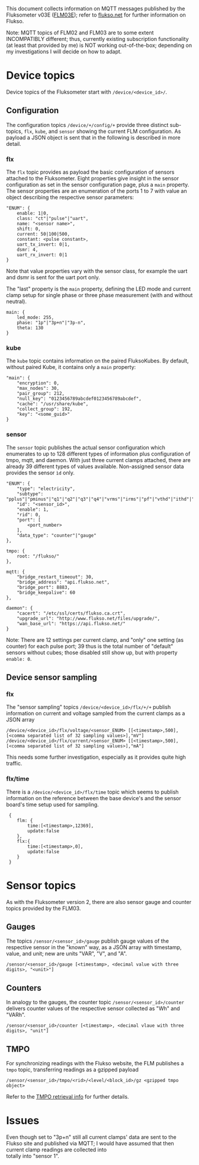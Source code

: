 This document collects information on MQTT messages published by the Fluksometer v03E ([FLM03E](https://www.flukso.net/content/overdue-status-update)); refer to [flukso.net](http://flukso.net) for further information on Flukso.

Note: MQTT topics of FLM02 and FLM03 are to some extent INCOMPATIBLY different; thus, currently existing subscription functionality (at least that provided by me) is NOT working out-of-the-box; depending on my investigations I will decide on how to adapt.


# Device topics
Device topics of the Fluksometer start with ```/device/<device_id>/```.

## Configuration
The configuration topics ```/device/+/config/+``` provide three distinct sub-topics, ```flx```, ```kube```, and ```sensor``` showing the current FLM configuration. As payload a JSON object is sent that in the following is described in more detail.

### flx
The ```flx``` topic provides as payload the basic configuration of sensors attached to the Fluksometer. Eight properties give insight in the sensor configuration as set in the sensor configuration page, plus a ```main``` property. The sensor properties are an enumeration of the ports 1 to 7 with value an object describing the respective sensor parameters:

	"ENUM": {
		enable: 1|0,
		class: "ct"|"pulse"|"uart",
		name: "<sensor name>",
		shift: 0,
		current: 50|100|500,
		constant: <pulse constant>,
		uart_tx_invert: 0|1,
		dsmr: 4,
		uart_rx_invert: 0|1
	}
	
Note that value properties vary with the sensor class, for example the uart and dsmr is sent for the uart port only.

The "last" property is the ```main``` property, defining the LED mode and current clamp setup for single phase or three phase measurement (with and without neutral).

	main: {
		led_mode: 255,
		phase: "1p"|"3p+n"|"3p-n",
		theta: 130
	}
	
### kube
The ```kube``` topic contains information on the paired FluksoKubes. By default, without paired Kube, it contains only a ```main``` property:

    "main": {
        "encryption": 0,
        "max_nodes": 30,
        "pair_group": 212,
        "null_key": "0123456789abcdef0123456789abcdef",
        "cache": "/usr/share/kube",
        "collect_group": 192,
        "key": "<some_guid>"
    }

### sensor
The ```sensor``` topic publishes the actual sensor configuration which enumerates to up to 128 different types of information plus configuration of tmpo, mqtt, and daemon. With just three current clamps attached, there are already 39 different types of values available. Non-assigned sensor data provides the sensor ```ìd``` only.

	"ENUM": {
    	"type": "electricity",
    	"subtype": "pplus"|"pminus"|"q1"|"q2"|"q3"|"q4"|"vrms"|"irms"|"pf"|"vthd"|"ithd"|"alpha",
    	"id": "<sensor_id>",
    	"enable": 1,
    	"rid": 0,
    	"port": [
        	<port_number>
    	],
    	"data_type": "counter"|"gauge"
	},

	tmpo: {
		root: "/flukso/"
	},
	
	mqtt: {
		"bridge_restart_timeout": 30,
    	"bridge_address": "api.flukso.net",
    	"bridge_port": 8883,
    	"bridge_keepalive": 60
	},
	
	daemon": {
    	"cacert": "/etc/ssl/certs/flukso.ca.crt",
    	"upgrade_url": "http://www.flukso.net/files/upgrade/",
    	"wan_base_url": "https://api.flukso.net/"
	}
	
Note: There are 12 settings per current clamp, and "only" one setting (as counter) for each pulse port; 39 thus is the total number of "default" sensors without cubes; those disabled still show up, but with property ```enable: 0```.  

## Device sensor sampling

### flx
The "sensor sampling" topics ```/device/<device_id>/flx/+/+``` publish information on current and voltage sampled from the current clamps as a JSON array

	/device/<device_id>/flx/voltage/<sensor_ENUM> [[<timestamp>,500],[<comma separated list of 32 sampling values>],"mV"]
	/device/<device_id>/flx/current/<sensor_ENUM> [[<timestamp>,500],[<comma separated list of 32 sampling values>],"mA"]
	
This needs some further investigation, especially as it provides quite high traffic.

### flx/time
There is a ```/device/<device_id>/flx/time``` topic which seems to publish information on the reference between the base device's and the sensor board's time setup used for sampling.

	 {
	 	flm: {
	 		time:[<timestamp>,12369],
	 		update:false
	 	},
	 	flx:{
	 		time:[<timestamp>,0],
	 		update:false
	 	}
	 }

# Sensor topics
As with the Fluksometer version 2, there are also sensor gauge and counter topics provided by the FLM03.

## Gauges
The topics ```/sensor/<sensor_id>/gauge``` publish gauge values of the respective sensor in the "known" way, as a JSON array with timestamp, value, and unit; new are units "VAR", "V", and "A".

	/sensor/<sensor_id>/gauge [<timestamp>, <decimal value with three digits>, "<unit>"]

## Counters
In analogy to the gauges, the counter topic ```/sensor/<sensor_id>/counter``` delivers counter values of the respective sensor collected as "Wh" and "VARh".

	/sensor/<sensor_id>/counter [<timestamp>, <decimal vlaue with three digits>, "unit"]
	
## TMPO
For synchronizing readings with the Flukso website, the FLM publishes a ```tmpo``` topic, transferring readings as a gzipped payload

	/sensor/<sensor_id>/tmpo/<rid>/<level/<block_id>/gz <gzipped tmpo object>
	
Refer to the [TMPO retrieval info](https://github.com/gebhardm/energyhacks/tree/master/Flukso/tmpo) for further details.

# Issues
Even though set to "3p+n" still all current clamps' data are sent to the Flukso site and published via MQTT; I would have assumed that then current clamp readings are collected into  
totally into "sensor 1".